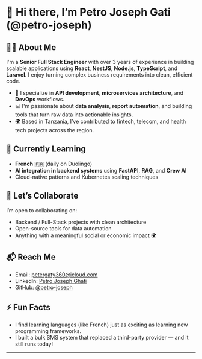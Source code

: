 # 👋 Hi there, I’m Petro Joseph Gati (@petro-joseph)

## 🧑‍💻 About Me
I'm a **Senior Full Stack Engineer** with over 3 years of experience in building scalable applications using **React**, **NestJS**, **Node.js**, **TypeScript**, and **Laravel**. I enjoy turning complex business requirements into clean, efficient code.

- 🔁 I specialize in **API development**, **microservices architecture**, and **DevOps** workflows.
- 📊 I'm passionate about **data analysis**, **report automation**, and building tools that turn raw data into actionable insights.
- 🌍 Based in Tanzania, I’ve contributed to fintech, telecom, and health tech projects across the region.

## 🌱 Currently Learning
- **French** 🇫🇷 (daily on Duolingo)
- **AI integration in backend systems** using **FastAPI**, **RAG**, and **Crew AI**
- Cloud-native patterns and Kubernetes scaling techniques

## 🤝 Let’s Collaborate
I’m open to collaborating on:
- Backend / Full-Stack projects with clean architecture
- Open-source tools for data automation
- Anything with a meaningful social or economic impact  🌍

## 📬 Reach Me
- Email: petergaty360@icloud.com
- LinkedIn: [Petro Joseph Ghati](https://www.linkedin.com/in/petrogaty/)
- GitHub: [@petro-joseph](https://github.com/petro-joseph)


## ⚡ Fun Facts
- I find learning languages (like French) just as exciting as learning new programming frameworks.
- I built a bulk SMS system that replaced a third-party provider — and it still runs today!

---

<!---
petrogaty/petrogaty is a ✨ special ✨ repository because its `README.md` (this file) appears on your GitHub profile.
You can click the Preview link to take a look at your changes.
--->
